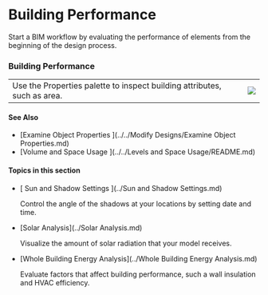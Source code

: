 # Building Performance

Start a BIM workflow by evaluating the performance of elements from the beginning of the design process.

### Building Performance

| | |
| ---- | ---- |
| Use the Properties palette to inspect building attributes, such as area.   |   ![](Images/GUID-D2AC7F6B-71D4-4A6D-9FB0-1B89949036E0-low.png)   |


#### See Also

* [Examine Object Properties ](../../Modify Designs/Examine Object Properties.md)
* [Volume and Space Usage ](../../Levels and Space Usage/README.md)

  

#### Topics in this section

* [ Sun and Shadow Settings ](../Sun and Shadow Settings.md)
    
    Control the angle of the shadows at your locations by setting date and time.
* [Solar Analysis](../Solar Analysis.md)
    
    Visualize the amount of solar radiation that your model receives.
* [Whole Building Energy Analysis](../Whole Building Energy Analysis.md)
    
    Evaluate factors that affect building performance, such a wall insulation and HVAC efficiency.

